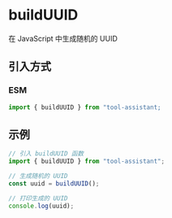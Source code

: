 # buildUUID

在 JavaScript 中生成随机的 UUID

## 引入方式

<!-- ### CJS

```javascript
const { buildUUID } = require("tool-assistant");
``` -->

### ESM

```javascript
import { buildUUID } from "tool-assistant;
```

## 示例

```javascript
// 引入 buildUUID 函数
import { buildUUID } from "tool-assistant";

// 生成随机的 UUID
const uuid = buildUUID();

// 打印生成的 UUID
console.log(uuid);
```
